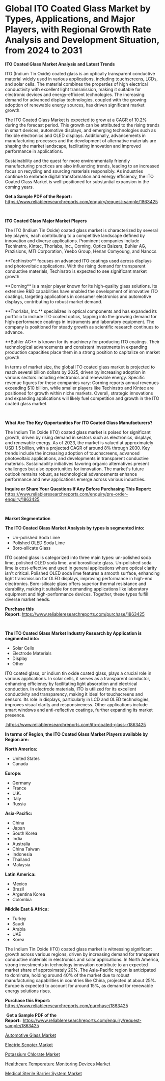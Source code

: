 <p><h1>Global ITO Coated Glass Market by Types, Applications, and Major Players, with Regional Growth Rate Analysis and Development Situation, from 2024 to 2031</h1></p><p><strong>ITO Coated Glass Market Analysis and Latest Trends</strong></p>
<p><p>ITO (Indium Tin Oxide) coated glass is an optically transparent conductive material widely used in various applications, including touchscreens, LCDs, and solar cells. The material combines the properties of high electrical conductivity with excellent light transmission, making it suitable for electronic devices and energy-efficient technologies. The increasing demand for advanced display technologies, coupled with the growing adoption of renewable energy sources, has driven significant market growth.</p><p>The ITO Coated Glass Market is expected to grow at a CAGR of 10.2% during the forecast period. This growth can be attributed to the rising trends in smart devices, automotive displays, and emerging technologies such as flexible electronics and OLED displays. Additionally, advancements in manufacturing processes and the development of alternative materials are shaping the market landscape, facilitating innovation and improved performance in applications.</p><p>Sustainability and the quest for more environmentally friendly manufacturing practices are also influencing trends, leading to an increased focus on recycling and sourcing materials responsibly. As industries continue to embrace digital transformation and energy efficiency, the ITO Coated Glass Market is well-positioned for substantial expansion in the coming years.</p></p>
<p><strong>Get a Sample PDF of the Report:&nbsp;</strong> <a href="https://www.reliableresearchreports.com/enquiry/request-sample/1863425?utm_campaign=12&utm_medium=2&utm_source=Github&utm_content=ia&utm_term=11112024&utm_id=ito-coated-glass">https://www.reliableresearchreports.com/enquiry/request-sample/1863425</a></p>
<p>&nbsp;</p>
<p><strong>ITO Coated Glass Major Market Players</strong></p>
<p><p>The ITO (Indium Tin Oxide) coated glass market is characterized by several key players, each contributing to a competitive landscape defined by innovation and diverse applications. Prominent companies include Techinstro, Kintec, Thorlabs, Inc., Corning, Optics Balzers, Buhler AG, Prazisions, MTI Corporation, Yeebo Group, Henan Comyoung, and Nanocs.</p><p>**Techinstro** focuses on advanced ITO coatings used across displays and photovoltaic applications. With the rising demand for transparent conductive materials, Techinstro is expected to see significant market growth.</p><p>**Corning** is a major player known for its high-quality glass solutions. Its extensive R&D capabilities have enabled the development of innovative ITO coatings, targeting applications in consumer electronics and automotive displays, contributing to robust market demand.</p><p>**Thorlabs, Inc.** specializes in optical components and has expanded its portfolio to include ITO coated optics, tapping into the growing demand for high-performance coatings in instruments and laboratory equipment. The company is positioned for steady growth as scientific research continues to advance.</p><p>**Buhler AG** is known for its machinery for producing ITO coatings. Their technological advancements and consistent investments in expanding production capacities place them in a strong position to capitalize on market growth.</p><p>In terms of market size, the global ITO coated glass market is projected to reach several billion dollars by 2025, driven by increasing adoption in various sectors including electronics and renewable energy. Specific revenue figures for these companies vary: Corning reports annual revenues exceeding $10 billion, while smaller players like Techinstro and Kintec are positioned for growth within niche markets. Overall, strategic innovations and expanding applications will likely fuel competition and growth in the ITO coated glass market.</p></p>
<p>&nbsp;</p>
<p><strong>What Are The Key Opportunities For ITO Coated Glass Manufacturers?</strong></p>
<p><p>The Indium Tin Oxide (ITO) coated glass market is poised for significant growth, driven by rising demand in sectors such as electronics, displays, and renewable energy. As of 2023, the market is valued at approximately USD 1.5 billion, with a projected CAGR of around 8% through 2030. Key trends include the increasing adoption of touchscreens, advanced photovoltaic applications, and developments in transparent conductive materials. Sustainability initiatives favoring organic alternatives present challenges but also opportunities for innovation. The market's future outlook remains robust, as technological advancements enhance performance and new applications emerge across various industries.</p></p>
<p><strong>Inquire or Share Your Questions If Any Before Purchasing This Report:</strong> <a href="https://www.reliableresearchreports.com/enquiry/pre-order-enquiry/1863425?utm_campaign=12&utm_medium=2&utm_source=Github&utm_content=ia&utm_term=11112024&utm_id=ito-coated-glass">https://www.reliableresearchreports.com/enquiry/pre-order-enquiry/1863425</a></p>
<p>&nbsp;</p>
<p><strong>Market Segmentation</strong></p>
<p><strong>The ITO Coated Glass Market Analysis by types is segmented into:</strong></p>
<p><ul><li>Un-polished Soda Lime</li><li>Polished OLED Soda Lime</li><li>Boro-silicate Glass</li></ul></p>
<p><p>ITO coated glass is categorized into three main types: un-polished soda lime, polished OLED soda lime, and borosilicate glass. Un-polished soda lime is cost-effective and used in general applications where optical clarity isn't critical. Polished OLED soda lime features a smooth surface, enhancing light transmission for OLED displays, improving performance in high-end electronics. Boro-silicate glass offers superior thermal resistance and durability, making it suitable for demanding applications like laboratory equipment and high-performance devices. Together, these types fulfill diverse market needs.</p></p>
<p><strong>Purchase this Report:&nbsp;</strong><a href="https://www.reliableresearchreports.com/purchase/1863425?utm_campaign=12&utm_medium=2&utm_source=Github&utm_content=ia&utm_term=11112024&utm_id=ito-coated-glass">https://www.reliableresearchreports.com/purchase/1863425</a></p>
<p>&nbsp;</p>
<p><strong>The ITO Coated Glass Market Industry Research by Application is segmented into:</strong></p>
<p><ul><li>Solar Cells</li><li>Electrode Materials</li><li>Display</li><li>Other</li></ul></p>
<p><p>ITO coated glass, or indium tin oxide coated glass, plays a crucial role in various applications. In solar cells, it serves as a transparent conductor, enhancing efficiency by facilitating light absorption and electrical conduction. In electrode materials, ITO is utilized for its excellent conductivity and transparency, making it ideal for touchscreens and sensors. Its role in displays, particularly in LCD and OLED technologies, improves visual clarity and responsiveness. Other applications include smart windows and anti-reflective coatings, further expanding its market presence.</p></p>
<p><a href="https://www.reliableresearchreports.com/ito-coated-glass-r1863425?utm_campaign=12&utm_medium=2&utm_source=Github&utm_content=ia&utm_term=11112024&utm_id=ito-coated-glass">&nbsp;https://www.reliableresearchreports.com/ito-coated-glass-r1863425</a></p>
<p><strong>In terms of Region, the ITO Coated Glass Market Players available by Region are:</strong></p>
<p>
    <p> <strong> North America: </strong>
        <ul>
            <li>United States</li>
            <li>Canada</li>
        </ul>
        </p> 
    <p> <strong> Europe: </strong>
        <ul>
            <li>Germany</li>
            <li>France</li>
            <li>U.K.</li>
            <li>Italy</li>
            <li>Russia</li>
        </ul>
        </p> 
    <p> <strong> Asia-Pacific: </strong>
        <ul>
            <li>China</li>
            <li>Japan</li>
            <li>South Korea</li>
            <li>India</li>
            <li>Australia</li>
            <li>China Taiwan</li>
            <li>Indonesia</li>
            <li>Thailand</li>
            <li>Malaysia</li>
        </ul>
        </p> 
    <p> <strong> Latin America: </strong>
        <ul>
            <li>Mexico</li>
            <li>Brazil</li>
            <li>Argentina Korea</li>
            <li>Colombia</li>
        </ul>
        </p> 
    <p> <strong> Middle East & Africa: </strong>
        <ul>
            <li>Turkey</li>
            <li>Saudi</li>
            <li>Arabia</li>
            <li>UAE</li>
            <li>Korea</li>
        </ul>
    </p>
    </p>
<p><p>The Indium Tin Oxide (ITO) coated glass market is witnessing significant growth across various regions, driven by increasing demand for transparent conductive materials in electronics and solar applications. In North America, strong investments in technology innovation contribute to an expected market share of approximately 20%. The Asia-Pacific region is anticipated to dominate, holding around 40% of the market due to robust manufacturing capabilities in countries like China, projected at about 25%. Europe is expected to account for around 15%, as demand for renewable energy solutions rises.</p></p>
<p><strong>Purchase this Report: </strong><a href="https://www.reliableresearchreports.com/purchase/1863425?utm_campaign=12&utm_medium=2&utm_source=Github&utm_content=ia&utm_term=11112024&utm_id=ito-coated-glass">https://www.reliableresearchreports.com/purchase/1863425</a></p>
<p>&nbsp;<strong>Get a Sample PDF of the Report:&nbsp;&nbsp;</strong><a href="https://www.reliableresearchreports.com/enquiry/request-sample/1863425?utm_campaign=12&utm_medium=2&utm_source=Github&utm_content=ia&utm_term=11112024&utm_id=ito-coated-glass">https://www.reliableresearchreports.com/enquiry/request-sample/1863425</a></p>
<p><strong></strong></p>
<p><p><a href="https://www.linkedin.com/pulse/automotive-glass-momentum-charting-42-cagr-path-2024-2031-growizr-pp8if?utm_campaign=12&utm_medium=2&utm_source=Github&utm_content=ia&utm_term=11112024&utm_id=ito-coated-glass">Automotive Glass Market</a></p><p><a href="https://www.linkedin.com/pulse/electric-scooter-market-research-report-exploring-size-revenue-i7lsf?utm_campaign=12&utm_medium=2&utm_source=Github&utm_content=ia&utm_term=11112024&utm_id=ito-coated-glass">Electric Scooter Market</a></p><p><a href="https://github.com/shauntarfpso/Market-Research-Report-List-1/blob/main/potassium-chlorate-market.md?utm_campaign=12&utm_medium=2&utm_source=Github&utm_content=ia&utm_term=11112024&utm_id=ito-coated-glass">Potassium Chlorate Market</a></p><p><a href="https://issuu.com/reportprime-2/docs/healthcare-temperature-monitoring-d_be4df5301165b7?utm_campaign=12&utm_medium=2&utm_source=Github&utm_content=ia&utm_term=11112024&utm_id=ito-coated-glass">Healthcare Temperature Monitoring Devices Market</a></p><p><a href="https://issuu.com/reportprime-2/docs/medical-sterile-barrier-system-mark_eda804b949a6da?utm_campaign=12&utm_medium=2&utm_source=Github&utm_content=ia&utm_term=11112024&utm_id=ito-coated-glass">Medical Sterile Barrier System Market</a></p></p>